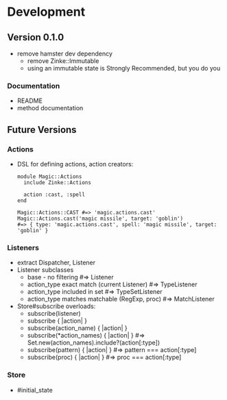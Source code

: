# Development

## Version 0.1.0

- remove hamster dev dependency
  - remove Zinke::Immutable
  - using an immutable state is Strongly Recommended, but you do you

### Documentation

- README
- method documentation

## Future Versions

### Actions

- DSL for defining actions, action creators:

  ```
  module Magic::Actions
    include Zinke::Actions

    action :cast, :spell
  end

  Magic::Actions::CAST #=> 'magic.actions.cast'
  Magic::Actions.cast('magic missile', target: 'goblin')
  #=> { type: 'magic.actions.cast', spell: 'magic missile', target: 'goblin' }
  ```

### Listeners

- extract Dispatcher, Listener
- Listener subclasses
  - base - no filtering                          #=> Listener
  - action_type exact match (current Listener)   #=> TypeListener
  - action_type included in set                  #=> TypeSetListener
  - action_type matches matchable (RegExp, proc) #=> MatchListener
- Store#subscribe overloads:
  - subscribe(listener)
  - subscribe { |action| }
  - subscribe(action_name) { |action| }
  - subscribe(\*action_names) { |action| }
    #=> Set.new(action_names).include?(action[:type])
  - subscribe(pattern) { |action| }
    #=> pattern === action[:type]
  - subscribe(proc) { |action| }
    #=> proc === action[:type]

### Store

- #initial_state
